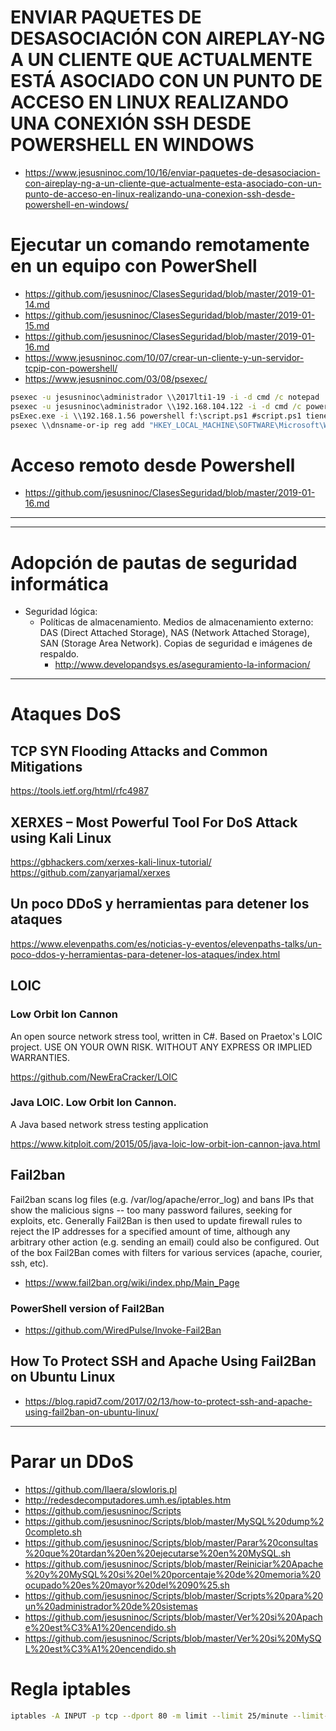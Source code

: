 # ENVIAR PAQUETES DE DESASOCIACIÓN CON AIREPLAY-NG A UN CLIENTE QUE ACTUALMENTE ESTÁ ASOCIADO CON UN PUNTO DE ACCESO EN LINUX REALIZANDO UNA CONEXIÓN SSH DESDE POWERSHELL EN WINDOWS
* https://www.jesusninoc.com/10/16/enviar-paquetes-de-desasociacion-con-aireplay-ng-a-un-cliente-que-actualmente-esta-asociado-con-un-punto-de-acceso-en-linux-realizando-una-conexion-ssh-desde-powershell-en-windows/

# Ejecutar un comando remotamente en un equipo con PowerShell
* https://github.com/jesusninoc/ClasesSeguridad/blob/master/2019-01-14.md
* https://github.com/jesusninoc/ClasesSeguridad/blob/master/2019-01-15.md
* https://github.com/jesusninoc/ClasesSeguridad/blob/master/2019-01-16.md
* https://www.jesusninoc.com/10/07/crear-un-cliente-y-un-servidor-tcpip-con-powershell/
* https://www.jesusninoc.com/03/08/psexec/
```cmd
psexec -u jesusninoc\administrador \\2017lti1-19 -i -d cmd /c notepad
psexec -u jesusninoc\administrador \\192.168.104.122 -i -d cmd /c powershell -encodedcommand RwBlAHQALQBEAGEAdABlAA=="
psExec.exe -i \\192.168.1.56 powershell f:\script.ps1 #script.ps1 tiene que existir en el equipo remoto
psexec \\dnsname-or-ip reg add "HKEY_LOCAL_MACHINE\SOFTWARE\Microsoft\Windows\CurrentVersion\Policies\System" /v EnableLUA /t REG_DWORD /d 0 /f
```

# Acceso remoto desde Powershell
* https://github.com/jesusninoc/ClasesSeguridad/blob/master/2019-01-16.md

---------------------
---------------------

# Adopción de pautas de seguridad informática
- Seguridad lógica:
  - Políticas de almacenamiento. Medios de almacenamiento externo: DAS (Direct Attached Storage), NAS (Network Attached Storage), SAN (Storage Area Network). Copias de seguridad e imágenes de respaldo.
    - http://www.developandsys.es/aseguramiento-la-informacion/

-----------------

# Ataques DoS

## TCP SYN Flooding Attacks and Common Mitigations
https://tools.ietf.org/html/rfc4987

## XERXES – Most Powerful Tool For DoS Attack using Kali Linux
https://gbhackers.com/xerxes-kali-linux-tutorial/
https://github.com/zanyarjamal/xerxes

## Un poco DDoS y herramientas para detener los ataques
https://www.elevenpaths.com/es/noticias-y-eventos/elevenpaths-talks/un-poco-ddos-y-herramientas-para-detener-los-ataques/index.html

## LOIC
### Low Orbit Ion Cannon
An open source network stress tool, written in C#. Based on Praetox's LOIC project. USE ON YOUR OWN RISK. WITHOUT ANY EXPRESS OR IMPLIED WARRANTIES.

https://github.com/NewEraCracker/LOIC

### Java LOIC. Low Orbit Ion Cannon. 
A Java based network stress testing application

https://www.kitploit.com/2015/05/java-loic-low-orbit-ion-cannon-java.html

## Fail2ban
Fail2ban scans log files (e.g. /var/log/apache/error_log) and bans IPs that show the malicious signs -- too many password failures, seeking for exploits, etc. Generally Fail2Ban is then used to update firewall rules to reject the IP addresses for a specified amount of time, although any arbitrary other action (e.g. sending an email) could also be configured. Out of the box Fail2Ban comes with filters for various services (apache, courier, ssh, etc).
* https://www.fail2ban.org/wiki/index.php/Main_Page

### PowerShell version of Fail2Ban
* https://github.com/WiredPulse/Invoke-Fail2Ban

## How To Protect SSH and Apache Using Fail2Ban on Ubuntu Linux
* https://blog.rapid7.com/2017/02/13/how-to-protect-ssh-and-apache-using-fail2ban-on-ubuntu-linux/

-----------------

# Parar un DDoS
* https://github.com/llaera/slowloris.pl
* http://redesdecomputadores.umh.es/iptables.htm
* https://github.com/jesusninoc/Scripts
* https://github.com/jesusninoc/Scripts/blob/master/MySQL%20dump%20completo.sh
* https://github.com/jesusninoc/Scripts/blob/master/Parar%20consultas%20que%20tardan%20en%20ejecutarse%20en%20MySQL.sh
* https://github.com/jesusninoc/Scripts/blob/master/Reiniciar%20Apache%20y%20MySQL%20si%20el%20porcentaje%20de%20memoria%20ocupado%20es%20mayor%20del%2090%25.sh
* https://github.com/jesusninoc/Scripts/blob/master/Scripts%20para%20un%20administrador%20de%20sistemas
* https://github.com/jesusninoc/Scripts/blob/master/Ver%20si%20Apache%20est%C3%A1%20encendido.sh
* https://github.com/jesusninoc/Scripts/blob/master/Ver%20si%20MySQL%20est%C3%A1%20encendido.sh

# Regla iptables
```Bash
iptables -A INPUT -p tcp --dport 80 -m limit --limit 25/minute --limit-burst 100 -j ACCEPT
```
